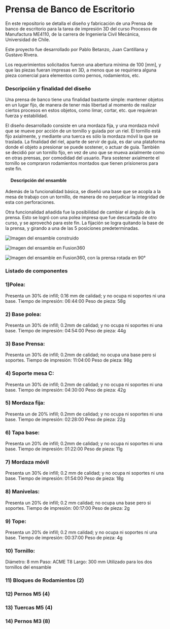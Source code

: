 # Prensa de Banco de Escritorio

En este repositorio se detalla el diseño y fabricación de una Prensa de banco de escritorio para la tarea de impresión 3D del curso Procesos de Manufactura ME4110, de la carrera de Ingeniería Civil Mecánica, Universidad de Chile.

Este proyecto fue desarrollado por Pablo Betanzo, Juan Cantillana y Gustavo Rivera.

Los requerimientos solicitados fueron una abertura mínima de 100 [mm], y que las piezas fueran impresas en 3D, a menos que se requiriera alguna pieza comercial para elementos como pernos, rodamientos, etc.

### Descripción y finalidad del diseño

<p> Una prensa de banco tiene una finalidad bastante simple: mantener objetos en un lugar fijo, de manera de tener más libertad al momento de realizar ciertos procesos en estos objetos, como limar, cortar, etc. que requieran fuerza y estabilidad. </p>

<p> El diseño desarrollado consiste en una mordaza fija, y una mordaza móvil que se mueve por acción de un tornillo y guiada por un riel. El tornillo está fijo axialmente, y mediante una tuerca es sólo la mordaza móvil la que se traslada. La finalidad del riel, aparte de servir de guía, es dar una plataforma donde el objeto a presionar se puede sostener, o actuar de guía. También se decidió por un tornillo fijo, en vez de uno que se mueva axialmente como en otras prensas, por comodidad del usuario. Para sostener axialmente el tornillo se compraron rodamientos montados que tienen prisioneros para este fin. </p>

#### &nbsp;&nbsp;&nbsp;&nbsp; Descripción del ensamble

<p>Además de la funcionalidad básica, se diseñó una base que se acopla a la mesa de trabajo con un tornillo, de manera de no perjudicar la integridad de esta con perforaciones. </p>
<p>Otra funcionalidad añadida fue la posibilidad de cambiar el ángulo de la prensa. Esto se logró con una polea impresa que fue descartada de otro curso, y se aprovechó para este fin. La fijación se logra quitando la base de la prensa, y girando a una de las 5 posiciones predeterminadas.</p>

![Imagen del ensamble construido](imagenes/construccion.jpg)

![Imagen del ensamble en Fusion360](imagenes/fusion1.png)

![Imagen del ensamble en Fusion360, con la prensa rotada en 90°](imagenes/fusion2.png)

### Listado de componentes

### 1)Polea:
Presenta un 30% de infill; 0.16 mm de calidad; y no ocupa ni soportes ni una base.
Tiempo de impresión: 06:44:00
Peso de pieza: 58g

### 2) Base polea:
Presenta un 30% de infill; 0.2mm de calidad; y no ocupa ni soportes ni una base.
Tiempo de impresión: 04:54:00
Peso de pieza: 44g

### 3) Base Prensa:
Presenta un 30% de infill; 0.2mm de calidad; no ocupa una base pero si soportes.
Tiempo de impresión: 11:04:00
Peso de pieza: 98g

### 4) Soporte mesa C:
Presenta un 30% de infill; 0.2mm de calidad; y no ocupa ni soportes ni una base.
Tiempo de impresión: 04:30:00
Peso de pieza: 42g

### 5) Mordaza fija:
Presenta un de 20% infill; 0.2mm de calidad; y no ocupa ni soportes ni una base.
Tiempo de impresión: 02:28:00
Peso de pieza: 22g

### 6) Tapa base:
Presenta un 20% de infill; 0.2mm de calidad; y no ocupa ni soportes ni una base.
Tiempo de impresión: 01:22:00
Peso de pieza: 11g

### 7) Mordaza móvil
Presenta un 30% de infill; 0.2 mm de calidad; y no ocupa ni soportes ni una base.
Tiempo de impresión: 01:54:00
Peso de pieza: 18g

### 8) Manivelas:
Presenta un 20% de infill; 0.2 mm calidad; no ocupa una base pero si soportes.
Tiempo de impresión: 00:17:00
Peso de pieza: 2g

### 9) Tope:
Presenta un 20% de infill; 0.2 mm calidad; y no ocupa ni soportes ni una base.
Tiempo de impresión: 00:37:00
Peso de pieza: 4g

### 10) Tornillo:
Diámetro: 8 mm
Paso: ACME T8
Largo: 300 mm
Utilizado para los dos tornillos del ensamble

### 11) Bloques de Rodamientos (2)

### 12) Pernos M5 (4)

### 13) Tuercas M5 (4)

### 14) Pernos M3 (8)
